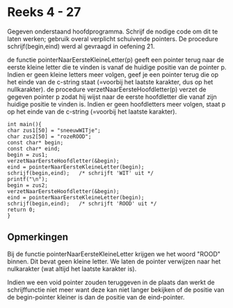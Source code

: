 # Reeks 4 - 27
Gegeven onderstaand hoofdprogramma. Schrijf de nodige code om dit te laten werken; gebruik overal verplicht schuivende pointers. De procedure schrijf(begin,eind) werd al gevraagd in oefening 21.

de functie pointerNaarEersteKleineLetter(p) geeft een pointer terug naar de eerste kleine letter die te vinden is 
vanaf de huidige positie van de pointer p. Indien er geen kleine letters meer volgen, geef je een pointer terug die 
op het einde van de c-string staat (=voorbij het laatste karakter, dus op het nullkarakter).
de procedure verzetNaarEersteHoofdletter(p) verzet de gegeven pointer p zodat hij wijst naar de eerste hoofdletter die 
vanaf zijn huidige positie te vinden is. Indien er geen hoofdletters meer volgen, staat p op het einde van de c-string 
(=voorbij het laatste karakter). 

    int main(){
    char zus1[50] = "sneeuwWITje";
    char zus2[50] = "rozeROOD";                                        
    const char* begin;
    const char* eind;	   
    begin = zus1;
    verzetNaarEersteHoofdletter(&begin);
    eind = pointerNaarEersteKleineLetter(begin);		
    schrijf(begin,eind);   /* schrijft 'WIT' uit */
    printf("\n");	    
    begin = zus2;
    verzetNaarEersteHoofdletter(&begin);
    eind = pointerNaarEersteKleineLetter(begin);
    schrijf(begin,eind);   /* schrijft 'ROOD' uit */
    return 0;
    }

## Opmerkingen
Bij de functie pointerNaarEersteKleineLetter krijgen we het woord "ROOD" binnen. 
Dit bevat geen kleine letter. We laten de pointer verwijzen naar het nulkarakter
(wat altijd het laatste karakter is).

Indien we een void pointer zouden teruggeven in de plaats dan werkt de schrijffunctie niet meer
want deze kan niet langer bekijken of de positie van de begin-pointer kleiner is dan de positie van de eind-pointer.

